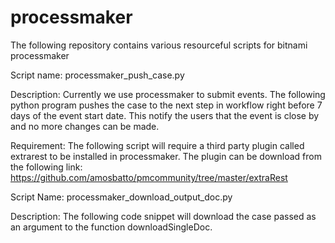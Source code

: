 # processmaker
The following repository contains various resourceful scripts for bitnami processmaker 

Script name: processmaker_push_case.py

Description: Currently we use processmaker to submit events. The following python program pushes the case
to the next step in workflow right before 7 days of the event start date. This notify the users that the event is close by
and no more changes can be made.

Requirement: The following script will require a third party plugin called extrarest to be installed in processmaker. The plugin can be
download from the following link:
    https://github.com/amosbatto/pmcommunity/tree/master/extraRest
    
    
Script Name: processmaker_download_output_doc.py

Description: The following code snippet will download the case passed as an argument to the function downloadSingleDoc. 

